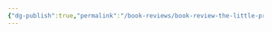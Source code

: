 ```yaml
---
{"dg-publish":true,"permalink":"/book-reviews/book-review-the-little-prince/","noteIcon":"1"}
---
```


